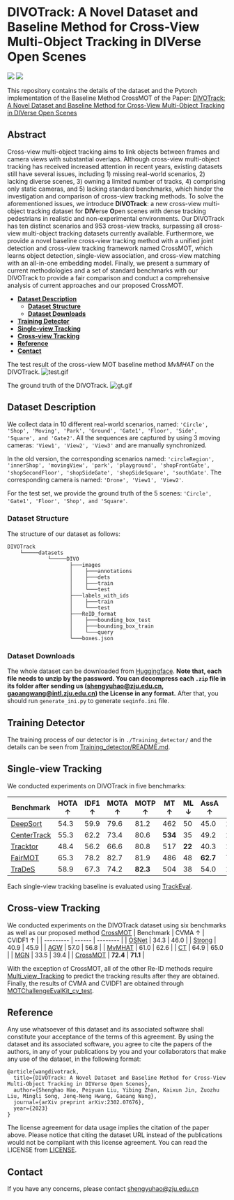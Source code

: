 # DIVOTrack: A Novel Dataset and Baseline Method for Cross-View Multi-Object Tracking in DIVerse Open Scenes
[![](http://img.shields.io/badge/cs.CV-arXiv%3A2308.09592-B31B1B.svg)](https://arxiv.org/abs/2302.07676)
[![](https://img.shields.io/badge/%F0%9F%A4%97%20Hugging%20Face-orange)](https://huggingface.co/datasets/syhao777/DIVOTrack)

This repository contains the details of the dataset and the Pytorch implementation of the Baseline Method CrossMOT of the Paper:
[DIVOTrack: A Novel Dataset and Baseline Method for Cross-View Multi-Object Tracking in DIVerse Open Scenes](https://arxiv.org/abs/2302.07676)


## Abstract
Cross-view multi-object tracking aims to link objects between frames and camera views with substantial overlaps. Although cross-view multi-object tracking has received increased attention in recent years, existing datasets still have several issues, including 1) missing real-world scenarios, 2) lacking diverse scenes, 3) owning a limited number of tracks, 4) comprising only static cameras, and 5) lacking standard benchmarks, which hinder the investigation and comparison of cross-view tracking methods. To solve the aforementioned issues, we introduce **DIVOTrack**: a new cross-view multi-object tracking dataset for **DIV**erse **O**pen scenes with dense tracking pedestrians in realistic and non-experimental environments. Our DIVOTrack has ten distinct scenarios and 953 cross-view tracks, surpassing all cross-view multi-object tracking datasets currently available. Furthermore, we provide a novel baseline cross-view tracking method with a unified joint detection and cross-view tracking framework named CrossMOT, which learns object detection, single-view association, and cross-view matching with an all-in-one embedding model. Finally, we present a summary of current methodologies and a set of standard benchmarks with our DIVOTrack to provide a fair comparison and conduct a comprehensive analysis of current approaches and our proposed CrossMOT.


- **<a href="#des"> <u>Dataset Description</u>**</a>
  - **<a href="#str"> <u>Dataset Structure</u>**</a>
  - **<a href="#dow"> <u>Dataset Downloads</u>**</a>
- **<a href="#det"> <u>Training Detector</u>**</a>
- **<a href="#sin"> <u>Single-view Tracking</u>**</a>
- **<a href="#cro"> <u>Cross-view Tracking</u>**</a>
- **<a href="#ref"> <u>Reference</u>**</a>
- **<a href="#con"> <u>Contact</u>**</a>

The test result of the cross-view MOT baseline method *MvMHAT* on the DIVOTrack. 
![test.gif](asset/test.gif)

The ground truth of the DIVOTrack.
![gt.gif](asset/gt.gif)

## <a id="des">Dataset Description</a>
We collect data in 10 different real-world scenarios, named: `'Circle', 'Shop', 'Moving', 'Park', 'Ground', 'Gate1', 'Floor', 'Side', 'Square', and 'Gate2'`. All
the sequences are captured by using 3 moving cameras: `'View1', 'View2', 'View3'` and are manually synchronized. 

In the old version, the corresponding scenarios named: `'circleRegion', 'innerShop', 'movingView', 'park', 'playground', 'shopFrontGate', 'shopSecondFloor', 'shopSideGate', 'shopSideSquare', 'southGate'`. The corresponding camera is named: `'Drone', 'View1', 'View2'`.

For the test set, we provide the ground truth of the 5 scenes: `'Circle', 'Gate1', 'Floor', 'Shop', and 'Square'`.
### <a id="str">Dataset Structure</a>
The structure of our dataset as follows:
```
DIVOTrack
    └─────datasets
             └─────DIVO
                    ├───images
                    │    ├───annotations
                    │    ├───dets
                    │    ├───train
                    │    └───test
                    ├───labels_with_ids
                    │    ├───train
                    │    └───test
                    ├───ReID_format
                    │    ├───bounding_box_test
                    │    ├───bounding_box_train
                    │    └───query
                    └───boxes.json

```
### <a id="dow">Dataset Downloads</a>
The whole dataset can be downloaded from [Huggingface](https://huggingface.co/datasets/syhao777/DIVOTrack). **Note that, each file needs to unzip by the password. You can decompress each `.zip` file in its folder after sending us (shengyuhao@zju.edu.cn, gaoangwang@intl.zju.edu.cn) the License in any format.** After that, you should run `generate_ini.py` to generate `seqinfo.ini` file. 

## <a id="det">Training Detector</a>
The training process of our detector is in `./Training_detector/` and the details can be seen from  [Training_detector/README.md](https://github.com/shengyuhao/DIVOTrack/tree/main/Training_Detector#readme).
## <a id="sin">Single-view Tracking</a>
We conducted experiments on DIVOTrack in five benchmarks:

| Benchmark | HOTA ↑ | IDF1 ↑ | MOTA ↑ | MOTP ↑ | MT ↑ | ML ↓ | AssA ↑ | IDSw ↓ | FM ↓ |
| --------- | ------ | ------ | ------ | ------ | ---- | ---- | ------ | ------ | ---- |
| [DeepSort](./Single_view_Tracking/Deepsort/)       | 54.3 | 59.9 | 79.6 | 81.2 | 462 | 50 | 45.0 | 1,920 | **2,504** |
| [CenterTrack](./Single_view_Tracking/CenterTrack/) | 55.3 | 62.2 | 73.4 | 80.6 | **534** | 35 | 49.2 | 1,631 | 2,950 |
| [Tracktor](./Single_view_Tracking/Tracktor/)       | 48.4 | 56.2 | 66.6 | 80.8 | 517 | **22** | 40.3 | 1,382 | 3,337 |
| [FairMOT](./Single_view_Tracking/FairMOT/)         | 65.3 | 78.2 | 82.7 | 81.9 | 486 | 48 | **62.7** | 731   | 3,498 |
| [TraDeS](./Single_view_Tracking/TraDeS/)           | 58.9 | 67.3 | 74.2 | **82.3** | 504 | 38 | 54.0 | 1,263 | 2,647 |

Each single-view tracking baseline is evaluated using [TrackEval](https://github.com/shengyuhao/DIVOTrack/tree/main/TrackEval#readme).

## <a id="cro">Cross-view Tracking</a>
We conducted experiments on the DIVOTrack dataset using six benchmarks as well as our proposed method [CrossMOT](./CrossMOT/)
| Benchmark | CVMA ↑ | CVIDF1 ↑ |
| --------- | ------ | -------- |
| [OSNet](./Cross_view_Tracking/OSNet/)       | 34.3 | 46.0 |
| [Strong](./Cross_view_Tracking/StrongReID/) | 40.9 | 45.9 |
| [AGW](./Cross_view_Tracking/AGW/)           | 57.0 | 56.8 |
| [MvMHAT](./Cross_view_Tracking/MvMHAT/)     | 61.0 | 62.6 |
| [CT](./Cross_view_Tracking/CT/)             | 64.9 | 65.0 |
| [MGN](./Cross_view_Tracking/MGN/)           | 33.5 | 39.4 |
| [CrossMOT](./CrossMOT/)                     | **72.4** | **71.1** |

With the exception of CrossMOT, all of the other Re-ID methods require [Multi_view_Tracking](https://github.com/shengyuhao/DIVOTrack/tree/main/Multi_view_Tracking#readme) to predict the tracking results after they are obtained. Finally, the results of CVMA and CVIDF1 are obtained through [MOTChallengeEvalKit_cv_test](https://github.com/shengyuhao/DIVOTrack/tree/main/MOTChallengeEvalKit_cv_test#readme).


## <a id="ref">Reference</a>
Any use whatsoever of this dataset and its associated software shall constitute your acceptance of the terms of this agreement. By using the dataset and its associated software, you agree to cite the papers of the authors, in any of your publications by you and your collaborators that make any use of the dataset, in the following format:
```
@article{wangdivotrack,
  title={DIVOTrack: A Novel Dataset and Baseline Method for Cross-View Multi-Object Tracking in DIVerse Open Scenes},
  author={Shenghao Hao, Peiyuan Liu, Yibing Zhan, Kaixun Jin, Zuozhu Liu, Mingli Song, Jenq-Neng Hwang, Gaoang Wang},
  journal={arXiv preprint arXiv:2302.07676},
  year={2023}
}
```
The license agreement for data usage implies the citation of the paper above. Please notice that citing the dataset URL instead of the publications would not be compliant with this license agreement. You can read the LICENSE from [LICENSE](https://github.com/shengyuhao/DIVOTrack/blob/main/LICENSE.md).

## <a id="con">Contact</a>
If you have any concerns, please contact [shengyuhao@zju.edu.cn](shengyuhao@zju.edu.cn)
